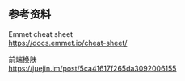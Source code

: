 ## 参考资料
Emmet cheat sheet  
https://docs.emmet.io/cheat-sheet/

前端换肤  
https://juejin.im/post/5ca41617f265da3092006155  
